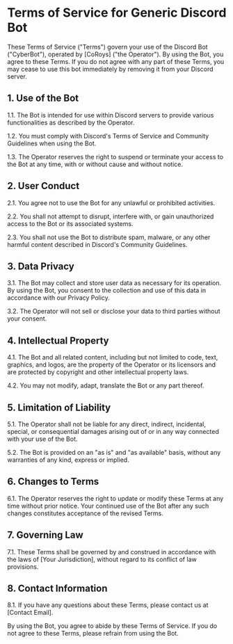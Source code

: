 # Terms of Service for Generic Discord Bot

These Terms of Service ("Terms") govern your use of the Discord Bot ("CyberBot"), operated by [CoRoys] ("the Operator"). By using the Bot, you agree to these Terms. If you do not agree with any part of these Terms, you may cease to use this bot immediately by removing it from your Discord server.

## 1. Use of the Bot

1.1. The Bot is intended for use within Discord servers to provide various functionalities as described by the Operator.

1.2. You must comply with Discord's Terms of Service and Community Guidelines when using the Bot.

1.3. The Operator reserves the right to suspend or terminate your access to the Bot at any time, with or without cause and without notice.

## 2. User Conduct

2.1. You agree not to use the Bot for any unlawful or prohibited activities.

2.2. You shall not attempt to disrupt, interfere with, or gain unauthorized access to the Bot or its associated systems.

2.3. You shall not use the Bot to distribute spam, malware, or any other harmful content described in Discord's Community Guidelines.

## 3. Data Privacy

3.1. The Bot may collect and store user data as necessary for its operation. By using the Bot, you consent to the collection and use of this data in accordance with our Privacy Policy.

3.2. The Operator will not sell or disclose your data to third parties without your consent.

## 4. Intellectual Property

4.1. The Bot and all related content, including but not limited to code, text, graphics, and logos, are the property of the Operator or its licensors and are protected by copyright and other intellectual property laws.

4.2. You may not modify, adapt, translate the Bot or any part thereof.

## 5. Limitation of Liability

5.1. The Operator shall not be liable for any direct, indirect, incidental, special, or consequential damages arising out of or in any way connected with your use of the Bot.

5.2. The Bot is provided on an "as is" and "as available" basis, without any warranties of any kind, express or implied.

## 6. Changes to Terms

6.1. The Operator reserves the right to update or modify these Terms at any time without prior notice. Your continued use of the Bot after any such changes constitutes acceptance of the revised Terms.

## 7. Governing Law

7.1. These Terms shall be governed by and construed in accordance with the laws of [Your Jurisdiction], without regard to its conflict of law provisions.

## 8. Contact Information

8.1. If you have any questions about these Terms, please contact us at [Contact Email].

By using the Bot, you agree to abide by these Terms of Service. If you do not agree to these Terms, please refrain from using the Bot.
